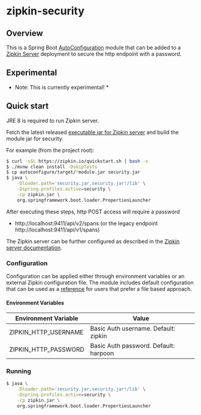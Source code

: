 # zipkin-security

## Overview

This is a Spring Boot [AutoConfiguration](http://docs.spring.io/spring-boot/docs/current/reference/html/using-boot-auto-configuration.html)
module that can be added to a [Zipkin Server](https://github.com/openzipkin/zipkin/tree/master/zipkin-server) 
deployment to secure the http endpoint with a password.

## Experimental
* Note: This is currently experimental! *

## Quick start

JRE 8 is required to run Zipkin server.

Fetch the latest released
[executable jar for Zipkin server](https://search.maven.org/remote_content?g=io.zipkin.java&a=zipkin-server&v=LATEST&c=exec)
and build the module jar for security.

For example (from the project root):

```bash
$ curl -sSL https://zipkin.io/quickstart.sh | bash -s
$ ./mvnw clean install -DskipTests
$ cp autoconfigure/target/*module.jar security.jar
$ java \
    -Dloader.path='security.jar,security.jar!/lib' \
    -Dspring.profiles.active=security \
    -cp zipkin.jar \
    org.springframework.boot.loader.PropertiesLauncher
```

After executing these steps, http POST access will require a password
 * http://localhost:9411/api/v2/spans (or the legacy endpoint http://localhost:9411/api/v1/spans)

The Zipkin server can be further configured as described in the
[Zipkin server documentation](https://github.com/openzipkin/zipkin/blob/master/zipkin-server/README.md).

### Configuration

Configuration can be applied either through environment variables or an external Zipkin
configuration file. The module includes default configuration that can be used as a 
[reference](https://github.com/adriancole/zipkin-security/tree/master/src/main/resources/zipkin-server-security.yml)
for users that prefer a file based approach.

#### Environment Variables

|Environment Variable | Value                                 |
|---------------------|---------------------------------------|
|ZIPKIN_HTTP_USERNAME | Basic Auth username. Default: zipkin  |
|ZIPKIN_HTTP_PASSWORD | Basic Auth password. Default: harpoon |

### Running

```bash
$ java \
    -Dloader.path='security.jar,security.jar!/lib' \
    -Dspring.profiles.active=security \
    -cp zipkin.jar \
    org.springframework.boot.loader.PropertiesLauncher
```
